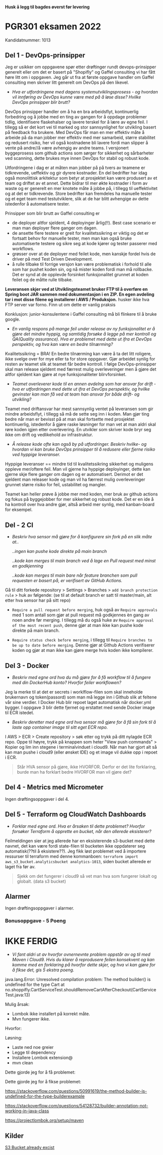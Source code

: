 #### Husk å legg til bagdes øverst før levering

# PGR301 eksamen 2022
Kandidatnummer: 1013

## Del 1 - DevOps-prinsipper
Jeg er usikker om oppgavene spør etter drøftinger rundt devops-prinsipper generelt eller om det er basert på "Shopifly" og Gaffel consulting vi har fått høre litt om i oppgaven. Jeg går ut fra at første oppgave handler om Gaffel consulting men skriver litt generelt om DevOps på den likevel.

- *Hva er utfordringene med dagens systemutviklingsprosess - og hvordan vil innføring av DevOps kunne være med på å løse disse? Hvilke DevOps prinsipper blir brutt?*

DevOps prinsipper handler om å ha en bra arbeidsflyt, kontinuerlig forbedring og å jobbe med en ting av gangen for å oppdage problemer tidlig, 
identifisere flaskehalser og lavere terskel for å lære av egne feil. I tillegg så er det kort vei til marked og stor sannsynlighet for utvikling basert på feedback fra brukere.
Med DevOps får man en mer effektiv måte å arbeide på da man jobber mer effektiv med mer samarbeid, større stabilitet og redusert risiko, 
her vil også kostnadene bli lavere fordi man slipper å vente på andre//å være avhengig av andre teams.
I versjonert byggeprosess som github actions som sørger for sikkerhet og sårbarheter ved scanning, dette brukes mye innen DevOps for stabil og robust kode.

Utfordringene i dag er at måten man jobber på på tvers av teamene er tidkrevende, ueffektiv og gir dyrere kostnader. 
En del bedrifter har idag også monolittisk arkitektur som betyr at prosjektet kan være produsert av et team og driftet av et annet.
Dette bidrar til mer økte kostnader i form av waste og er generelt en mer knotete måte å jobbe på, i tillegg til ueffektivitet og at det er tidkrevende.
Store bedrifter kan fremdeles ha manuelle tester og et eget team med testutviklere, slik at de har blitt avhengige av dette istedenfor å automatisere tester.

Prinsipper som blir brutt av Gaffel consulting er
- de deployer altfor sjeldent, 4 deployinger årlig(!!). Best case scenario er man man deployer flere ganger om dagen.
- de ansette flere testere er greit for kvalitetssikring er viktig og det er fortsatt behov for manuelle tester, men man kan også bruke automatiserte testere og sikre seg at kode kjører og tester passerer med workflows.
- grøsser over at de deployer med feilet kode, men kanskje fordel hvis de driver på med Test Driven Development.
- å rulle tilbake til forrige versjon kan være problematisk i forhold til alle som har pushet koden sin, og nå mister koden fordi man må rollbacke. Det er synd at de opplevde forsinket funksjonalitet grunnet at koden feilet og de måtte rulle tilbake.

__Leveransen skjer ved at Utviklingsteamet bruker FTP til å overføre en Spring boot JAR sammen med dokumentasjon i en ZIP. En egen avdeling tar i mot disse filene og installerer i AWS / Produksjon.__
husker ikke hva FTP server var forno. Finn ut om dette er vanlig praksis

Konklusjon: junior-konsulentene i Gaffel consulting må bli flinkere til å bruke google.



- *En vanlig respons på mange feil under release av ny funksjonalitet er å gjøre det mindre hyppig, og samtidig forsøke å legge på mer kontroll og QA(Quality assurance). 
Hva er problemet med dette ut ifra et DevOps perspektiv, og hva kan være en bedre tilnærming?*

Kvalitetssikring = BRA! En bedre tilnærming kan være å ta det litt roligere, ikke svelge over for mye eller ta for store oppgaver. 
Gjør arbeidet synlig for resten av teamet slik at teamet får bedre kontroll.
I følge DevOps-prinsipper skal man release sjeldent med færrest mulig overleveringer men å gjøre det altfor sjeldent kan gjøre at nye funksjonaliteter blirvforsinket. 



- *Teamet overleverer kode til en annen avdelng som har ansvar for drift - hva er utfordringen med dette ut ifra et DevOps perspektiv, 
og hvilke gevinster kan man få ved at team han ansvar for både drift- og utvikling?*

Teamet med driftansvar har mest sannsynlig ventet på leveransen som gir mindre arbeidsflyt, i tillegg så må de sette seg inn i koden. 
Man gjør ting bedre når man er bevisst på at man skal fortsette med prosjektet kontinuerlig, istedenfor å gjøre raske løsninger for man vet at man aldri skal røre koden igjen etter overlevering. 
En utvikler som skriver kode bryr seg ikke om drift og vedlikehold av infrastruktur.



- *Å release kode ofte kan også by på utfordringer. Beskriv hvilke- og hvordan vi kan bruke DevOps prinsipper til å redusere eller fjerne risiko ved hyppige leveranser.*

Hyppige leveranser == mindre tid til kvalitetssikring sikkerhet og muligens oppleve mer/oftere feil. Man vil gjerne ha hyppige deployinger, dette kan gjerne skje flere ganger om dagen og er automatisert. 
Derimot er det sjeldent man releaser kode og man vil ha færrest mulig overleveringer grunnet større risiko for feil, ustabilitet og mangler.

Teamet kan heller prøve å jobbe mer med koden, mer bruk av github actions og fokus på byggejobber for mer sikkerhet og robust kode. 
Det er en ide å ha kontroll over hva andre gjør, altså arbeid mer synlig, med kanban-board for eksempel.



## Del - 2 CI
- *Beskriv hva sensor må gjøre for å konfigurere sin fork på en slik måte at..*

    *..ingen kan pushe kode direkte på main branch*
    
    *..kode kan merges til main branch ved å lage en Pull request med minst en godkjenning*
    
    *..kode kan merges til main bare når feature branchen som pull requesten er basert på, er verifisert av GitHub Actions.*

Gå til ditt forkede repository > Settings > Branches > `add branch protection rule` > huk av følgende: (se til at default branch er satt til master/main, alt etter hva sensor har på sitt repo)

- `Require a pull request before merging`, huk også av `Require approvals` med 1 som antall som gjør at pull request må godkjennes èn gang av noen andre før merging. I tillegg må du også huke av `Require approval of the most recent push`, denne gjør at man ikke kan pushe kode direkte på main branch.

- `Require status check before merging`, i tillegg til `Require branches to be up to date before merging`. Denne gjør at Github Actions verifiserer koden og gjør at man ikke kan gjøre merge hvis koden ikke kompilerer.


## Del 3 - Docker
- *Beskriv med egne ord hva du må gjøre for å få workflow til å fungere med din DockerHub konto? Hvorfor feiler workflowen?* 

Jeg la merke til at det er secrets i worklflow-filen som skal inneholde brukernavn og token(passord) som man må legge inn i Github slik at feltene vår sine verdier. 
I Docker Hub blir repoet laget automatisk når docker.yml bygger. I oppgave 3 blir dette fjernet og erstattet med sende Docker image til ECR istedet.

- *Beskriv deretter med egne ord hva sensor må gjøre for å få sin fork til å laste opp container image til sitt eget ECR repo.*

I AWS > ECR > Create repository > søk etter og trykk på ditt nylagde ECR repo. Oppe til høyre, trykk på knappen som heter "View push commands" > Kopier og lim inn stegene i terminalvinduet i cloud9. Når man har gjort alt så kan man pushe i cloud9 (eller ønsket IDE) og et image vil dukke opp i repoet i ECR.

> Står HVA sensor på gjøre, ikke HVORFOR. Derfor er det lite forklaring, burde man ha forklart bedre HVORFOR man vil gjøre det?


## Del 4 - Metrics med Micrometer
Ingen drøftingsoppgaver i del 4.


## Del 5 - Terraform og CloudWatch Dashboards
- *Forklar med egne ord. Hva er årsaken til dette problemet? Hvorfor forsøker Terraform å opprette en bucket, når den allerede eksisterer?*

Feilmeldingen sier at jeg allerede har en eksisterende s3-bucket med dette navnet, det kan være fordi state-filen til bucketen ikke oppdaterer seg automatisk(??til å eksistere??).
Jeg fikk løst problemet ved å importere ressurser til terraform med denne kommanboen: `terraform import aws_s3_bucket.analyticsbucket analytics-1013`, siden bucket allerede er laget fra før av.

> Sjekk om det fungerer i cloud9 så vet man hva som fungerer lokalt og globalt. (data s3 bucket)

## Alarmer
Ingen drøftingsoppgaver i alarmer.


### Bonusoppgave - 5 Poeng 
# IKKE FERDIG
- *Vi fant aldri ut av hvorfor ovnernevnte problem oppstår av og til med Maven i Cloud9. Hvis du klarer å reprodusere feilen konsekvent og kan komme med en forklaring på hvorfor dette skjer, og hva vi kan gjøre for å fikse det, gis 5 ekstra poeng.*

java.lang.Error:
Unresolved compilation problem:
The method builder() is undefined for the type Cart
at no.shoppifly.CartServiceTest.shouldRemoveCartAfterCheckout(CartServiceTest.java:13)


Mulig årsak:
- Lombok ikke installert på korrekt måte. 
- Mvn fungerer ikke.

Hvorfor:


Løsning:
- Laste ned noe greier
- Legge til dependency
- Installere Lombok extension@
- mvn clean


Dette gjorde jeg for å få problemet:

Dette gjorde jeg for å fikse problemet:

https://stackoverflow.com/questions/50991619/the-method-builder-is-undefined-for-the-type-builderexample

https://stackoverflow.com/questions/54128732/builder-annotation-not-working-in-java-class

https://projectlombok.org/setup/maven


## Kilder
[S3 Bucket already excist](https://github.com/hashicorp/terraform-provider-aws/issues/423#issuecomment-510072042)

